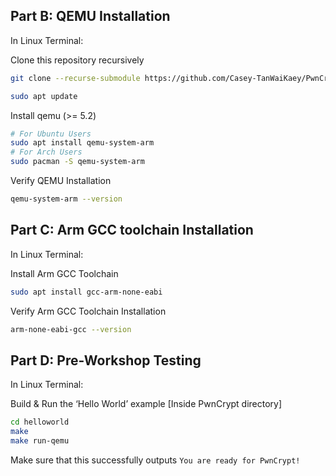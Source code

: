 ## Part B: QEMU Installation

In Linux Terminal:

Clone this repository recursively

```bash
git clone --recurse-submodule https://github.com/Casey-TanWaiKaey/PwnCrypt
```

```bash
sudo apt update
```

Install qemu (>= 5.2)

```bash
# For Ubuntu Users
sudo apt install qemu-system-arm
# For Arch Users
sudo pacman -S qemu-system-arm
```

Verify QEMU Installation

```bash
qemu-system-arm --version
```

## Part C: Arm GCC toolchain Installation

In Linux Terminal:

Install Arm GCC Toolchain

```bash
sudo apt install gcc-arm-none-eabi
```

Verify Arm GCC Toolchain Installation

```bash
arm-none-eabi-gcc --version
```

## Part D: Pre-Workshop Testing

In Linux Terminal:

Build & Run the ‘Hello World’ example [Inside PwnCrypt directory]

```bash
cd helloworld
make
make run-qemu
```

Make sure that this successfully outputs `You are ready for PwnCrypt!`
